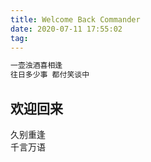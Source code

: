```yaml
---
title: Welcome Back Commander
date: 2020-07-11 17:55:02
tag: 
---
```


```markdown
一壶浊酒喜相逢
往日多少事 都付笑谈中
```

<!-- more -->

## 欢迎回来

久别重逢  
千言万语
